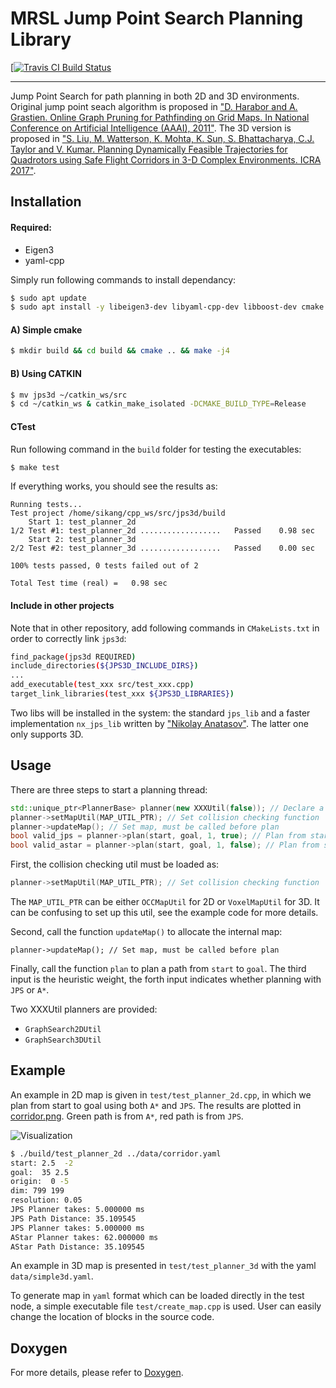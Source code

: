 # MRSL Jump Point Search Planning Library
[[![Travis CI Build Status](https://travis-ci.org/ICRA2017/jps3d.svg?branch=reproducible)](https://travis-ci.org/ICRA2017/jps3d)
- - -
Jump Point Search for path planning in both 2D and 3D environments. Original jump point seach algorithm is proposed in ["D. Harabor and A. Grastien. Online Graph Pruning for Pathfinding on Grid Maps. In National Conference on Artificial Intelligence (AAAI), 2011"](https://www.aaai.org/ocs/index.php/AAAI/AAAI11/paper/download/3761/4007). The 3D version is proposed in ["S. Liu, M. Watterson, K. Mohta, K. Sun, S. Bhattacharya, C.J. Taylor and V. Kumar. Planning Dynamically Feasible Trajectories for Quadrotors using Safe Flight Corridors in 3-D Complex Environments. ICRA 2017"](http://ieeexplore.ieee.org/abstract/document/7839930/). 

## Installation 
#### Required: 
 - Eigen3
 - yaml-cpp

Simply run following commands to install dependancy:
```sh
$ sudo apt update
$ sudo apt install -y libeigen3-dev libyaml-cpp-dev libboost-dev cmake
```

#### A) Simple cmake
```sh
$ mkdir build && cd build && cmake .. && make -j4
```

#### B) Using CATKIN 
```sh
$ mv jps3d ~/catkin_ws/src
$ cd ~/catkin_ws & catkin_make_isolated -DCMAKE_BUILD_TYPE=Release
```

#### CTest
Run following command in the `build` folder for testing the executables:
```sh
$ make test
```

If everything works, you should see the results as:
```
Running tests...
Test project /home/sikang/cpp_ws/src/jps3d/build
    Start 1: test_planner_2d
1/2 Test #1: test_planner_2d ..................   Passed    0.98 sec
    Start 2: test_planner_3d
2/2 Test #2: test_planner_3d ..................   Passed    0.00 sec

100% tests passed, 0 tests failed out of 2

Total Test time (real) =   0.98 sec
```

#### Include in other projects
Note that in other repository, add following commands in `CMakeLists.txt` in order to correctly link `jps3d`:
```sh
find_package(jps3d REQUIRED)
include_directories(${JPS3D_INCLUDE_DIRS})
...
add_executable(test_xxx src/test_xxx.cpp)
target_link_libraries(test_xxx ${JPS3D_LIBRARIES})
``` 

Two libs will be installed in the system: the standard `jps_lib` and a faster implementation `nx_jps_lib` written by ["Nikolay Anatasov"](https://natanaso.github.io/). The latter one only supports 3D.

## Usage
There are three steps to start a planning thread:
```c++
std::unique_ptr<PlannerBase> planner(new XXXUtil(false)); // Declare a XXX planner
planner->setMapUtil(MAP_UTIL_PTR); // Set collision checking function
planner->updateMap(); // Set map, must be called before plan
bool valid_jps = planner->plan(start, goal, 1, true); // Plan from start to goal with heuristic weight 1, using JPS
bool valid_astar = planner->plan(start, goal, 1, false); // Plan from start to goal with heuristic weight 1, using A*
```

First, the collision checking util must be loaded as:
```c++
planner->setMapUtil(MAP_UTIL_PTR); // Set collision checking function
```
The `MAP_UTIL_PTR` can be either `OCCMapUtil` for 2D or `VoxelMapUtil` for 3D. It can be confusing to set up this util, see the example code for more details.

Second, call the function `updateMap()` to allocate the internal map: 
```
planner->updateMap(); // Set map, must be called before plan
```

Finally, call the function `plan` to plan a path from `start` to `goal`. The third input is the heuristic weight, the forth input indicates whether planning with `JPS` or `A*`.

Two XXXUtil planners are provided:
 - ```GraphSearch2DUtil```
 - ```GraphSearch3DUtil```

## Example
An example in 2D map is given in `test/test_planner_2d.cpp`, in which we plan from start to goal using both ```A*``` and ```JPS```. 
The results are plotted in [corridor.png](https://github.com/sikang/jps3d/blob/master/data/corridor.png).
Green path is from ```A*```, red path is from ```JPS```.

![Visualization](./data/corridor.png)
```sh
$ ./build/test_planner_2d ../data/corridor.yaml
start: 2.5  -2
goal:  35 2.5
origin:  0 -5
dim: 799 199
resolution: 0.05
JPS Planner takes: 5.000000 ms
JPS Path Distance: 35.109545
JPS Planner takes: 5.000000 ms
AStar Planner takes: 62.000000 ms
AStar Path Distance: 35.109545
```

An example in 3D map is presented in `test/test_planner_3d` with the yaml `data/simple3d.yaml`.

To generate map in `yaml` format which can be loaded directly in the test node, a simple executable file `test/create_map.cpp` is used. User can easily change the location of blocks in the source code.

## Doxygen
For more details, please refer to [Doxygen](https://sikang.github.io/jps3d).

